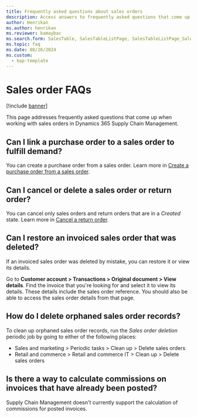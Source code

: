 ```yaml
---
title: Frequently asked questions about sales orders 
description: Access answers to frequently asked questions that come up when working with sales orders in Dynamics 365 Supply Chain Management.
author: Henrikan
ms.author: henrikan
ms.reviewer: kamaybac
ms.search.form: SalesTable, SalesTableListPage, SalesTableListPage_SalesCancelOrder
ms.topic: faq
ms.date: 08/26/2024
ms.custom: 
  - bap-template
--- 
```

 
# Sales order FAQs

[!include [banner](../includes/banner.md)]

This page addresses frequently asked questions that come up when working with sales orders in Dynamics 365 Supply Chain Management.

## Can I link a purchase order to a sales order to fulfill demand?

You can create a purchase order from a sales order. Learn more in [Create a purchase order from a sales order](/dynamics365/supply-chain/sales-marketing/tasks/create-purchase-order-sales-order).

## Can I cancel or delete a sales order or return order?

You can cancel only sales orders and return orders that are in a *Created* state. Learn more in [Cancel a return order](/dynamics365/supply-chain/service-management/cancel-return-order).

## Can I restore an invoiced sales order that was deleted?

If an invoiced sales order was deleted by mistake, you can restore it or view its details.

Go to **Customer account \> Transactions \> Original document \> View details**. Find the invoice that you're looking for and select it to view its details. These details include the sales order reference. You should also be able to access the sales order details from that page.

## How do I delete orphaned sales order records?

To clean up orphaned sales order records, run the *Sales order deletion* periodic job by going to either of the following places:

- Sales and marketing \> Periodic tasks \> Clean up \> Delete sales orders
- Retail and commerce \> Retail and commerce IT \> Clean up \> Delete sales orders

## Is there a way to calculate commissions on invoices that have already been posted?

Supply Chain Management doesn't currently support the calculation of commissions for posted invoices.
